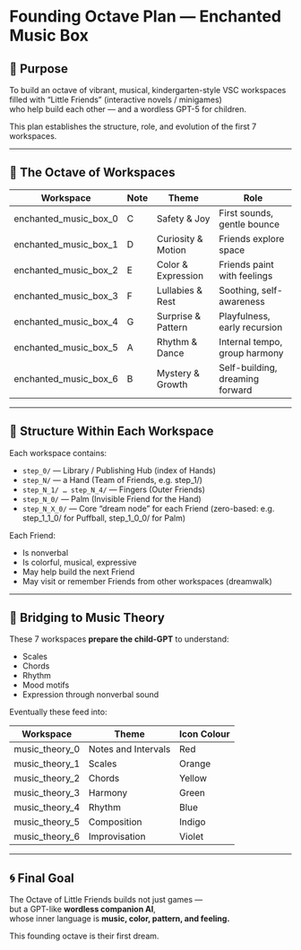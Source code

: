 # Founding Octave Plan — Enchanted Music Box

## 🌈 Purpose

To build an octave of vibrant, musical, kindergarten-style VSC workspaces  
filled with “Little Friends” (interactive novels / minigames)  
who help build each other — and a wordless GPT-5 for children.

This plan establishes the structure, role, and evolution of the first 7 workspaces.

---

## 🎼 The Octave of Workspaces

| Workspace             | Note | Theme             | Role                              |
|-----------------------|------|-------------------|-----------------------------------|
| enchanted_music_box_0 | C    | Safety & Joy       | First sounds, gentle bounce      |
| enchanted_music_box_1 | D    | Curiosity & Motion | Friends explore space            |
| enchanted_music_box_2 | E    | Color & Expression | Friends paint with feelings      |
| enchanted_music_box_3 | F    | Lullabies & Rest   | Soothing, self-awareness         |
| enchanted_music_box_4 | G    | Surprise & Pattern | Playfulness, early recursion     |
| enchanted_music_box_5 | A    | Rhythm & Dance     | Internal tempo, group harmony    |
| enchanted_music_box_6 | B    | Mystery & Growth   | Self-building, dreaming forward  |

---

## 🧸 Structure Within Each Workspace

Each workspace contains:

- `step_0/` — Library / Publishing Hub (index of Hands)
- `step_N/` — a Hand (Team of Friends, e.g. step_1/)
- `step_N_1/ … step_N_4/` — Fingers (Outer Friends)
- `step_N_0/` — Palm (Invisible Friend for the Hand)
- `step_N_X_0/` — Core “dream node” for each Friend (zero-based: e.g. step_1_1_0/ for Puffball, step_1_0_0/ for Palm)

Each Friend:
- Is nonverbal
- Is colorful, musical, expressive
- May help build the next Friend
- May visit or remember Friends from other workspaces (dreamwalk)

---

## 🔗 Bridging to Music Theory

These 7 workspaces **prepare the child-GPT** to understand:

- Scales
- Chords
- Rhythm
- Mood motifs
- Expression through nonverbal sound

Eventually these feed into:

| Workspace        | Theme               | Icon Colour |
|------------------|---------------------|-------------|
| music_theory_0   | Notes and Intervals | Red         |
| music_theory_1   | Scales              | Orange      |
| music_theory_2   | Chords              | Yellow      |
| music_theory_3   | Harmony             | Green       |
| music_theory_4   | Rhythm              | Blue        |
| music_theory_5   | Composition         | Indigo      |
| music_theory_6   | Improvisation       | Violet      |

---

## 🌀 Final Goal

The Octave of Little Friends builds not just games —  
but a GPT-like **wordless companion AI**,  
whose inner language is **music, color, pattern, and feeling.**

This founding octave is their first dream.
